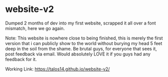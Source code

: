 # website-v2
Dumped 2 months of dev into my first website, scrapped it all over a font mismatch, here we go again.

Note: This website is nowhere close to being finished, this is merely the first version that i can publicly show to the world without burying my head 5 feet deep in the soil from the shame. Be brutal guys, for everyone that sees it, post feedback via email. Would absolutely LOVE it if you guys had any feedback for it.

Working Link: 
https://talos14.github.io/website-v2/
